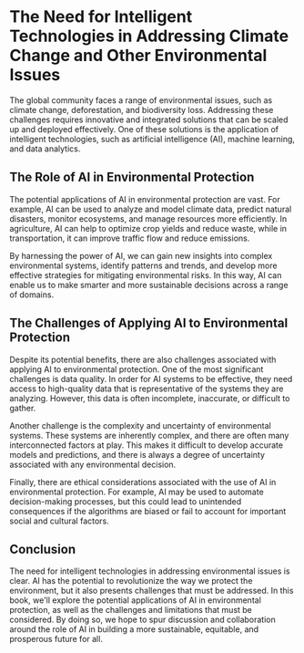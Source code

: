 The Need for Intelligent Technologies in Addressing Climate Change and Other Environmental Issues
==========================================================================================================================

The global community faces a range of environmental issues, such as climate change, deforestation, and biodiversity loss. Addressing these challenges requires innovative and integrated solutions that can be scaled up and deployed effectively. One of these solutions is the application of intelligent technologies, such as artificial intelligence (AI), machine learning, and data analytics.

The Role of AI in Environmental Protection
------------------------------------------

The potential applications of AI in environmental protection are vast. For example, AI can be used to analyze and model climate data, predict natural disasters, monitor ecosystems, and manage resources more efficiently. In agriculture, AI can help to optimize crop yields and reduce waste, while in transportation, it can improve traffic flow and reduce emissions.

By harnessing the power of AI, we can gain new insights into complex environmental systems, identify patterns and trends, and develop more effective strategies for mitigating environmental risks. In this way, AI can enable us to make smarter and more sustainable decisions across a range of domains.

The Challenges of Applying AI to Environmental Protection
---------------------------------------------------------

Despite its potential benefits, there are also challenges associated with applying AI to environmental protection. One of the most significant challenges is data quality. In order for AI systems to be effective, they need access to high-quality data that is representative of the systems they are analyzing. However, this data is often incomplete, inaccurate, or difficult to gather.

Another challenge is the complexity and uncertainty of environmental systems. These systems are inherently complex, and there are often many interconnected factors at play. This makes it difficult to develop accurate models and predictions, and there is always a degree of uncertainty associated with any environmental decision.

Finally, there are ethical considerations associated with the use of AI in environmental protection. For example, AI may be used to automate decision-making processes, but this could lead to unintended consequences if the algorithms are biased or fail to account for important social and cultural factors.

Conclusion
----------

The need for intelligent technologies in addressing environmental issues is clear. AI has the potential to revolutionize the way we protect the environment, but it also presents challenges that must be addressed. In this book, we'll explore the potential applications of AI in environmental protection, as well as the challenges and limitations that must be considered. By doing so, we hope to spur discussion and collaboration around the role of AI in building a more sustainable, equitable, and prosperous future for all.
